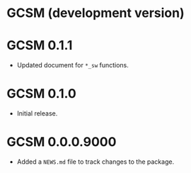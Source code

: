 # GCSM (development version)

# GCSM 0.1.1

* Updated document for `*_sw` functions.

# GCSM 0.1.0

* Initial release.

# GCSM 0.0.0.9000

* Added a `NEWS.md` file to track changes to the package.

